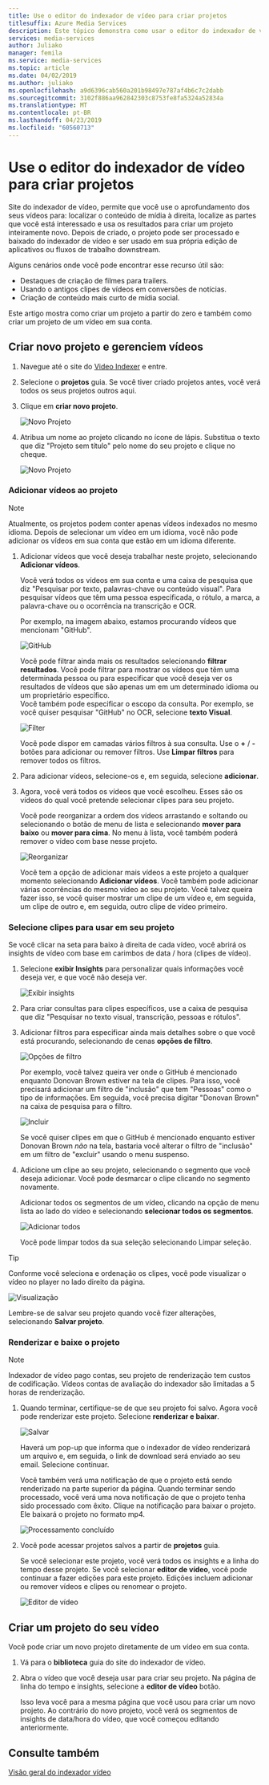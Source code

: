 ```yaml
---
title: Use o editor do indexador de vídeo para criar projetos
titlesuffix: Azure Media Services
description: Este tópico demonstra como usar o editor do indexador de vídeo para criar projetos.
services: media-services
author: Juliako
manager: femila
ms.service: media-services
ms.topic: article
ms.date: 04/02/2019
ms.author: juliako
ms.openlocfilehash: a9d6396cab560a201b98497e787af4b6c7c2dabb
ms.sourcegitcommit: 3102f886aa962842303c8753fe8fa5324a52834a
ms.translationtype: MT
ms.contentlocale: pt-BR
ms.lasthandoff: 04/23/2019
ms.locfileid: "60560713"
---
```

# <a name="use-the-video-indexer-editor-to-create-projects"></a>Use o editor do indexador de vídeo para criar projetos

Site do indexador de vídeo, permite que você use o aprofundamento dos seus vídeos para: localizar o conteúdo de mídia à direita, localize as partes que você está interessado e usa os resultados para criar um projeto inteiramente novo. Depois de criado, o projeto pode ser processado e baixado do indexador de vídeo e ser usado em sua própria edição de aplicativos ou fluxos de trabalho downstream.

Alguns cenários onde você pode encontrar esse recurso útil são: 

* Destaques de criação de filmes para trailers.
* Usando o antigos clipes de vídeos em conversões de notícias.
* Criação de conteúdo mais curto de mídia social.

Este artigo mostra como criar um projeto a partir do zero e também como criar um projeto de um vídeo em sua conta.

## <a name="create-new-project-and-manage-videos"></a>Criar novo projeto e gerenciem vídeos

1. Navegue até o site do [Video Indexer](https://www.videoindexer.ai/) e entre.
1. Selecione o **projetos** guia. Se você tiver criado projetos antes, você verá todos os seus projetos outros aqui.
1. Clique em **criar novo projeto**.  

    ![Novo Projeto](./media/video-indexer-view-edit/new-project.png)
1. Atribua um nome ao projeto clicando no ícone de lápis. Substitua o texto que diz "Projeto sem título" pelo nome do seu projeto e clique no cheque.

    ![Novo Projeto](./media/video-indexer-view-edit/new-project3.png)
    
### <a name="add-videos-to-the-project"></a>Adicionar vídeos ao projeto

> [!NOTE]
> Atualmente, os projetos podem conter apenas vídeos indexados no mesmo idioma. Depois de selecionar um vídeo em um idioma, você não pode adicionar os vídeos em sua conta que estão em um idioma diferente.

1. Adicionar vídeos que você deseja trabalhar neste projeto, selecionando **Adicionar vídeos**.

    Você verá todos os vídeos em sua conta e uma caixa de pesquisa que diz "Pesquisar por texto, palavras-chave ou conteúdo visual". Para pesquisar vídeos que têm uma pessoa especificada, o rótulo, a marca, a palavra-chave ou o ocorrência na transcrição e OCR.
    
    Por exemplo, na imagem abaixo, estamos procurando vídeos que mencionam "GitHub".
    
    ![GitHub](./media/video-indexer-view-edit/github.png)

    Você pode filtrar ainda mais os resultados selecionando **filtrar resultados**. Você pode filtrar para mostrar os vídeos que têm uma determinada pessoa ou para especificar que você deseja ver os resultados de vídeos que são apenas um em um determinado idioma ou um proprietário específico. <br/> Você também pode especificar o escopo da consulta. Por exemplo, se você quiser pesquisar "GitHub" no OCR, selecione **texto Visual**.

    ![Filter](./media/video-indexer-view-edit/visual-text.png)

    Você pode dispor em camadas vários filtros à sua consulta. Use o **+** / **-** botões para adicionar ou remover filtros. Use **Limpar filtros** para remover todos os filtros.
1. Para adicionar vídeos, selecione-os e, em seguida, selecione **adicionar**.
1. Agora, você verá todos os vídeos que você escolheu. Esses são os vídeos do qual você pretende selecionar clipes para seu projeto.

    Você pode reorganizar a ordem dos vídeos arrastando e soltando ou selecionando o botão de menu de lista e selecionando **mover para baixo** ou **mover para cima**. No menu à lista, você também poderá remover o vídeo com base nesse projeto. 

    ![Reorganizar](./media/video-indexer-view-edit/rearrange.png)
    
    Você tem a opção de adicionar mais vídeos a este projeto a qualquer momento selecionando **Adicionar vídeos**. Você também pode adicionar várias ocorrências do mesmo vídeo ao seu projeto. Você talvez queira fazer isso, se você quiser mostrar um clipe de um vídeo e, em seguida, um clipe de outro e, em seguida, outro clipe de vídeo primeiro. 

### <a name="select-clips-to-use-in-your-project"></a>Selecione clipes para usar em seu projeto

Se você clicar na seta para baixo à direita de cada vídeo, você abrirá os insights de vídeo com base em carimbos de data / hora (clipes de vídeo). 

1. Selecione **exibir Insights** para personalizar quais informações você deseja ver, e que você não deseja ver. 

    ![Exibir insights](./media/video-indexer-view-edit/insights.png)
1. Para criar consultas para clipes específicos, use a caixa de pesquisa que diz "Pesquisar no texto visual, transcrição, pessoas e rótulos".
1. Adicionar filtros para especificar ainda mais detalhes sobre o que você está procurando, selecionando de cenas **opções de filtro**.

    ![Opções de filtro](./media/video-indexer-view-edit/filter-options.png)

    Por exemplo, você talvez queira ver onde o GitHub é mencionado enquanto Donovan Brown estiver na tela de clipes. Para isso, você precisará adicionar um filtro de "inclusão" que tem "Pessoas" como o tipo de informações. Em seguida, você precisa digitar "Donovan Brown" na caixa de pesquisa para o filtro.
    
    ![Incluir](./media/video-indexer-view-edit/include.png)
    
    Se você quiser clipes em que o GitHub é mencionado enquanto estiver Donovan Brown _não_ na tela, bastaria você alterar o filtro de "inclusão" em um filtro de "excluir" usando o menu suspenso. 

1. Adicione um clipe ao seu projeto, selecionando o segmento que você deseja adicionar. Você pode desmarcar o clipe clicando no segmento novamente.
    
    Adicionar todos os segmentos de um vídeo, clicando na opção de menu lista ao lado do vídeo e selecionando **selecionar todos os segmentos**. 

    ![Adicionar todos](./media/video-indexer-view-edit/add-all.png)

    Você pode limpar todos da sua seleção selecionando Limpar seleção.

> [!TIP]
> Conforme você seleciona e ordenação os clipes, você pode visualizar o vídeo no player no lado direito da página. 

![Visualização](./media/video-indexer-view-edit/preview.png)

Lembre-se de salvar seu projeto quando você fizer alterações, selecionando **Salvar projeto**. 

### <a name="render-and-download-the-project"></a>Renderizar e baixe o projeto

> [!NOTE]
> Indexador de vídeo pago contas, seu projeto de renderização tem custos de codificação. Vídeos contas de avaliação do indexador são limitadas a 5 horas de renderização.

1. Quando terminar, certifique-se de que seu projeto foi salvo. Agora você pode renderizar este projeto. Selecione **renderizar e baixar**. 

    ![Salvar](./media/video-indexer-view-edit/save.png)

    Haverá um pop-up que informa que o indexador de vídeo renderizará um arquivo e, em seguida, o link de download será enviado ao seu email. Selecione continuar. 
    
    Você também verá uma notificação de que o projeto está sendo renderizado na parte superior da página. Quando terminar sendo processado, você verá uma nova notificação de que o projeto tenha sido processado com êxito. Clique na notificação para baixar o projeto. Ele baixará o projeto no formato mp4.

    ![Processamento concluído](./media/video-indexer-view-edit/rendering-done.png)

1. Você pode acessar projetos salvos a partir de **projetos** guia. 

    Se você selecionar este projeto, você verá todos os insights e a linha do tempo desse projeto. Se você selecionar **editor de vídeo**, você pode continuar a fazer edições para este projeto. Edições incluem adicionar ou remover vídeos e clipes ou renomear o projeto.

    ![Editor de vídeo](./media/video-indexer-view-edit/video-editor.png)
     
## <a name="create-a-project-from-your-video"></a>Criar um projeto do seu vídeo

Você pode criar um novo projeto diretamente de um vídeo em sua conta. 

1. Vá para o **biblioteca** guia do site do indexador de vídeo.
1. Abra o vídeo que você deseja usar para criar seu projeto. Na página de linha do tempo e insights, selecione a **editor de vídeo** botão.

    Isso leva você para a mesma página que você usou para criar um novo projeto. Ao contrário do novo projeto, você verá os segmentos de insights de data/hora do vídeo, que você começou editando anteriormente.

## <a name="see-also"></a>Consulte também

[Visão geral do indexador vídeo](video-indexer-overview.md)

